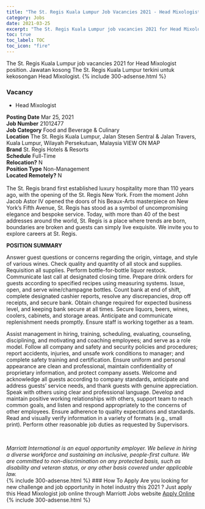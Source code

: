 ```yaml
---
title: "The St. Regis Kuala Lumpur Job Vacancies 2021 - Head Mixologist" 
category: Jobs 
date: 2021-03-25 
excerpt: "The St. Regis Kuala Lumpur job vacancies 2021 for Head Mixologist position. Jawatan kosong The St. Regis Kuala Lumpur terkini untuk kekosongan Head Mixologist." 
toc: true 
toc_label: TOC 
toc_icon: "fire" 
--- 
```


The St. Regis Kuala Lumpur job vacancies 2021 for Head Mixologist position. Jawatan kosong The St. Regis Kuala Lumpur terkini untuk kekosongan Head Mixologist. 
{% include 300-adsense.html %} 
### Vacancy 
- Head Mixologist 
<div><div><b>Posting Date</b> Mar 25, 2021<br><b>Job Number</b> 21012477<br><b>Job Category</b> Food and Beverage &amp; Culinary<br><b>Location</b> The St. Regis Kuala Lumpur, Jalan Stesen Sentral &amp; Jalan Travers, Kuala Lumpur, Wilayah Persekutuan, Malaysia VIEW ON MAP<br><b>Brand</b> St. Regis Hotels &amp; Resorts<br><b>Schedule</b> Full-Time<br><b>Relocation?</b> N<br><b>Position Type</b> Non-Management<br><b>Located Remotely?</b> N<br><br>The St. Regis brand first established luxury hospitality more than 110 years ago, with the opening of the St. Regis New York. From the moment John Jacob Astor IV opened the doors of his Beaux-Arts masterpiece on New York&#8217;s Fifth Avenue, St. Regis has stood as a symbol of uncompromising elegance and bespoke service. Today, with more than 40 of the best addresses around the world, St. Regis is a place where trends are born, boundaries are broken and guests can simply live exquisite. We invite you to explore careers at St. Regis.<br></div><div> <p><strong>POSITION SUMMARY</strong></p> <p>Answer guest questions or concerns regarding the origin, vintage, and style of various wines. Check quality and quantity of all stock and supplies. Requisition all supplies. Perform bottle-for-bottle liquor restock. Communicate last call at designated closing time. Prepare drink orders for guests according to specified recipes using measuring systems. Issue, open, and serve wine/champagne bottles. Count bank at end of shift, complete designated cashier reports, resolve any discrepancies, drop off receipts, and secure bank. Obtain change required for expected business level, and keeping bank secure at all times. Secure liquors, beers, wines, coolers, cabinets, and storage areas. Anticipate and communicate replenishment needs promptly. Ensure staff is working together as a team.</p> <p>Assist management in hiring, training, scheduling, evaluating, counseling, disciplining, and motivating and coaching employees; and serve as a role model. Follow all company and safety and security policies and procedures; report accidents, injuries, and unsafe work conditions to manager; and complete safety training and certification. Ensure uniform and personal appearance are clean and professional, maintain confidentiality of proprietary information, and protect company assets. Welcome and acknowledge all guests according to company standards, anticipate and address guests&#8217; service needs, and thank guests with genuine appreciation. Speak with others using clear and professional language. Develop and maintain positive working relationships with others, support team to reach common goals, and listen and respond appropriately to the concerns of other employees. Ensure adherence to quality expectations and standards. Read and visually verify information in a variety of formats (e.g., small print).&#160;Perform other reasonable job duties as requested by Supervisors.</p> <p>&#160;</p> </div> <em>Marriott International is an equal opportunity employer.&#160;We believe in hiring a diverse workforce and sustaining an inclusive, people-first culture.&#160;We are committed to non-discrimination on&#160;any&#160;protected&#160;basis, such as disability and veteran status, or any other basis covered under applicable law.</em><br></div> 
{% include 300-adsense.html %} 
### How To Apply 
Are you looking for new challenge and job opportunity in hotel industry this 2021 ?
Just apply this Head Mixologist job online through Marriott Jobs website 
<a href="https://jobs.marriott.com/marriott/jobs/21012477?lang=en-us" class="btn btn--info" target="_blank" rel="nofollow noopenner">Apply Online</a> 
{% include 300-adsense.html %} 